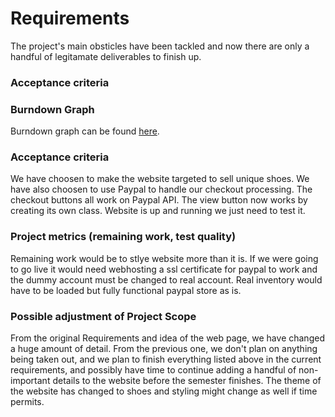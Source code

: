 # Requirements

The project's main obsticles have been tackled and now there are only a handful of legitamate deliverables to finish up. 

### Acceptance criteria

### Burndown Graph
Burndown graph can be found [here](https://github.com/Eshop-project/CS-350/blob/master/docs/plan/Milestone_6/burn.pdf).

### Acceptance criteria
We have choosen to make the website targeted to sell unique shoes.  We have also choosen to use Paypal to handle our checkout
processing.  The checkout buttons all work on Paypal API. The view button now works by creating its own class.  Website is up and running 
we just need to test it.

### Project metrics (remaining work, test quality)
Remaining work would be to stlye website more than it is.  If we were going to go live it would need webhosting a ssl certificate for paypal to work and the dummy account
must be changed to real account.  Real inventory would have to be loaded but fully functional paypal store as is.

### Possible adjustment of Project Scope

From the original Requirements and idea of the web page, we have changed a huge amount of detail. From the previous one, we don't plan on anything being taken out, and we plan to finish everything listed above in the current requirements, and possibly have time to continue adding a handful of non-important details to the website before the semester finishes. The theme of the website has changed to shoes and styling might change as well if time permits.

